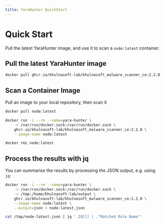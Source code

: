 ```yaml
---
title: YaraHunter QuickStart
---
```


# Quick Start

Pull the latest YaraHunter image, and use it to scan a `node:latest` container.

## Pull the latest YaraHunter image

```bash
docker pull ghcr.io/khulnasoft-lab/khulnasoft_malware_scanner_ce:2.2.0
```

## Scan a Container Image

Pull an image to your local repository, then scan it

```bash
docker pull node:latest

docker run -i --rm --name=yara-hunter \
    -v /var/run/docker.sock:/var/run/docker.sock \
    ghcr.io/khulnasoft-lab/khulnasoft_malware_scanner_ce:2.2.0 \
    --image-name node:latest

docker rmi node:latest
```

## Process the results with jq

You can summarise the results by processing the JSON output, e.g. using `jq`:

```bash
docker run -i --rm --name=yara-hunter \
    -v /var/run/docker.sock:/var/run/docker.sock \
    -v /tmp:/home/khulnasoft-lab/output \
    ghcr.io/khulnasoft-lab/khulnasoft_malware_scanner_ce:2.2.0 \
    --image-name node:latest \
    --output=json > node-latest.json

cat /tmp/node-latest.json | jq '.IOC[] | ."Matched Rule Name"'
```